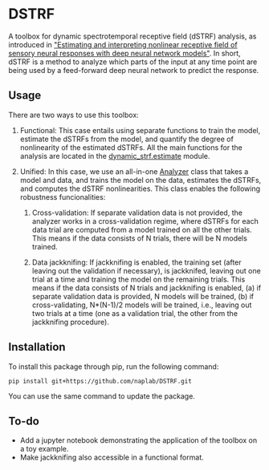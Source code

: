 # DSTRF
A toolbox for dynamic spectrotemporal receptive field (dSTRF) analysis, as introduced in <a href="https://elifesciences.org/articles/53445">"Estimating and interpreting nonlinear receptive field of sensory neural responses with deep neural network models"</a>. In short, dSTRF is a method to analyze which parts of the input at any time point are being used by a feed-forward deep neural network to predict the response.

## Usage

There are two ways to use this toolbox:

1. Functional: This case entails using separate functions to train the model, estimate the dSTRFs from the model, and quantify the degree of nonlinearity of the estimated dSTRFs. All the main functions for the analysis are located in the <a href="https://github.com/naplab/DSTRF/blob/master/dynamic_strf/estimate.py">dynamic_strf.estimate</a> module.

2. Unified: In this case, we use an all-in-one <a href="https://github.com/naplab/DSTRF/blob/master/dynamic_strf/analyzer.py">Analyzer</a> class that takes a model and data, and trains the model on the data, estimates the dSTRFs, and computes the dSTRF nonlinearities. This class enables the following robustness funcionalities:

    1. Cross-validation: If separate validation data is not provided, the analyzer works in a cross-validation regime, where dSTRFs for each data trial are computed from a model trained on all the other trials. This means if the data consists of N trials, there will be N models trained.

    2. Data jackknifing: If jackknifing is enabled, the training set (after leaving out the validation if necessary), is jackknifed, leaving out one trial at a time and training the model on the remaining trials. This means if the data consists of N trials and jackknifing is enabled, (a) if separate validation data is provided, N models will be trained, (b) if cross-validating, N*(N-1)/2 models will be trained, i.e., leaving out two trials at a time (one as a validation trial, the other from the jackknifing procedure).

## Installation

To install this package through pip, run the following command:

`pip install git+https://github.com/naplab/DSTRF.git`

You can use the same command to update the package.

## To-do

- Add a jupyter notebook demonstrating the application of the toolbox on a toy example.
- Make jackknifing also accessible in a functional format.

